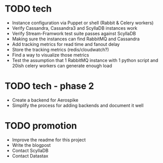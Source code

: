 # TODO tech

* Instance configuration via Puppet or shell (Rabbit & Celery workers)
* Verify Cassandra, Cassandra3 and ScyllaDB instances work
* Verify Stream-Framwork test suite passes against ScyllaDB
* Making sure the instances can find RabbitMQ and Cassandra
* Add tracking metrics for read time and fanout delay
* Store the tracking metrics (redis/cloudwatch?)
* Find a way to visualize those metrics
* Test the assumption that 1 RabbitMQ instance with 1 python script and 20ish celery workers can generate enough load

# TODO tech - phase 2

* Create a backend for Aerospike
* Simplify the process for adding backends and document it well


# TODO promotion

* Improve the readme for this project
* Write the blogpost
* Contact ScyllaDB
* Contact Datastax
